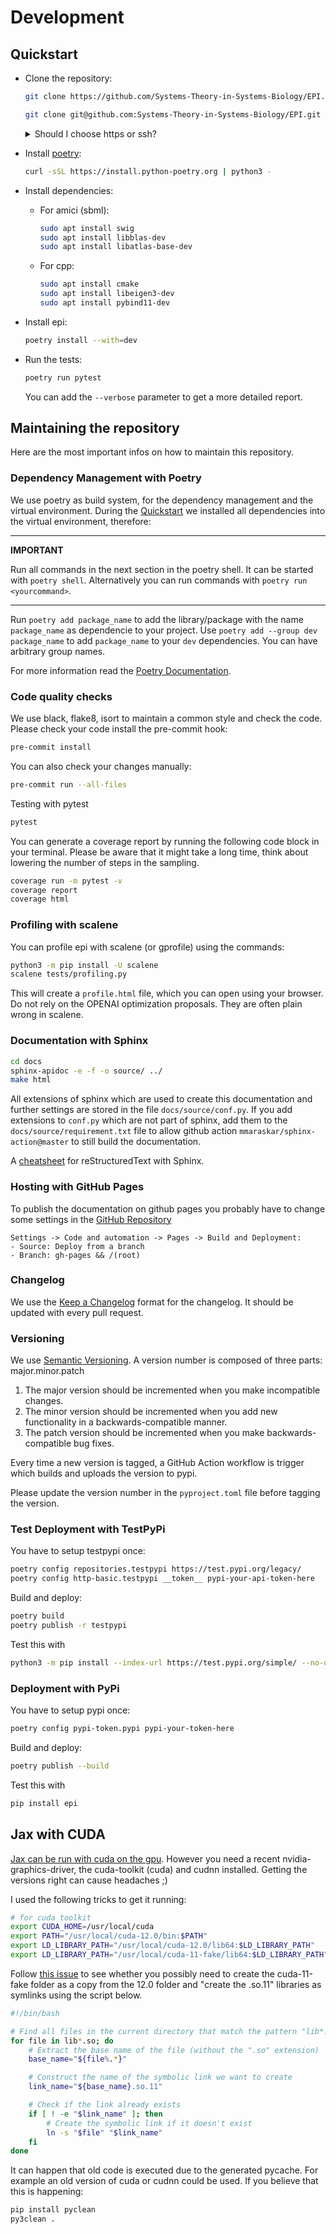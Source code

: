 # Development

## Quickstart

- Clone the repository:

  ```bash
  git clone https://github.com/Systems-Theory-in-Systems-Biology/EPI.git
  ```

  ```bash
  git clone git@github.com:Systems-Theory-in-Systems-Biology/EPI.git
  ```

  <details>
  <summary>Should I choose https or ssh?</summary>
  You can clone the repository over https or ssh. Use https if you only want to obtain the code. Use ssh if you are a registered as developer on the repository and want to push changes to the code base. If you want to contribute to the project but are not a registered developer, create a fork of the project first. In this case you have to clone your fork, not this repository. </details>

- Install [poetry](https://python-poetry.org/docs/):
  
  ```bash
  curl -sSL https://install.python-poetry.org | python3 -
  ```
  
- Install dependencies:
  
  - For amici (sbml):

    ```bash
    sudo apt install swig
    sudo apt install libblas-dev
    sudo apt install libatlas-base-dev
    ```
  
  - For cpp:

    ```bash
    sudo apt install cmake
    sudo apt install libeigen3-dev
    sudo apt install pybind11-dev
    ```

- Install epi:

  ```bash
  poetry install --with=dev
  ```

- Run the tests:

  ```bash
  poetry run pytest
  ```

  You can add the ```--verbose``` parameter to get a more detailed report.

## Maintaining the repository

Here are the most important infos on how to maintain this repository.

### Dependency Management with Poetry

We use poetry as build system, for the dependency management and the virtual environment. During the [Quickstart](#quickstart) we installed all dependencies into the virtual environment, therefore:

---
**IMPORTANT**

Run all commands in the next section in the poetry shell. It can be started with `poetry shell`. Alternatively you can run commands with `poetry run <yourcommand>`.

---

Run ```poetry add package_name``` to add the library/package with the name ```package_name``` as dependencie to your project. Use ```poetry add --group dev package_name``` to add ```package_name``` to your ```dev``` dependencies. You can have arbitrary group names.
  
For more information read the [Poetry Documentation](https://python-poetry.org/docs/basic-usage/#initialising-a-pre-existing-project).

### Code quality checks

We use black, flake8, isort to maintain a common style and check the code. Please check your code install the pre-commit hook:

  ``` bash
  pre-commit install
  ```

  You can also check your changes manually:

  ``` bash
  pre-commit run --all-files
  ```

Testing with pytest

```bash
pytest
```

You can generate a coverage report by running the following code block in your terminal. Please be aware that it might take a long time, think about lowering the number of steps in the sampling.

```bash
coverage run -m pytest -v
coverage report
coverage html
```

### Profiling with scalene

You can profile epi with scalene (or gprofile) using the commands:

```bash
python3 -m pip install -U scalene
scalene tests/profiling.py
```

This will create a `profile.html` file, which you can open using your browser. Do not rely on the OPENAI optimization proposals. They are often plain wrong in scalene.

<!-- TODO: Add a docker development environment -->
<!-- - **Working with docker**:

  ```bash
  curl https://raw.githubusercontent.com/nektos/act/master/install.sh | sudo bash
  sudo service docker start
  sudo docker run hello-world
  sudo service docker stop
  ``` -->

### Documentation with Sphinx

``` bash
cd docs
sphinx-apidoc -e -f -o source/ ../
make html
```

All extensions of sphinx which are used to create this documentation and further settings are stored in the file `docs/source/conf.py`.
If you add extensions to `conf.py` which are not part of sphinx, add them to the `docs/source/requirement.txt` file to allow github action `mmaraskar/sphinx-action@master` to still build the documentation.

A [cheatsheet](https://docs.typo3.org/m/typo3/docs-how-to-document/main/en-us/WritingReST/CheatSheet.html) for reStructuredText with Sphinx.

### Hosting with GitHub Pages

To publish the documentation on github pages you probably have to change some settings in the [GitHub Repository](https://github.com/Systems-Theory-in-Systems-Biology/EPI)

``` text
Settings -> Code and automation -> Pages -> Build and Deployment:
- Source: Deploy from a branch
- Branch: gh-pages && /(root)
```

### Changelog

We use the [Keep a Changelog](https://keepachangelog.com/en/1.0.0/) format for the changelog. It should be updated with every pull request.

### Versioning

We use [Semantic Versioning](https://semver.org/). A version number is composed of three parts: major.minor.patch

1. The major version should be incremented when you make incompatible changes.
2. The minor version should be incremented when you add new functionality in a backwards-compatible manner.
3. The patch version should be incremented when you make backwards-compatible bug fixes.

Every time a new version is tagged, a GitHub Action workflow is trigger which builds and uploads the version to pypi.

Please update the version number in the `pyproject.toml` file before tagging the version.

### Test Deployment with TestPyPi

You have to setup testpypi once:

```bash
poetry config repositories.testpypi https://test.pypi.org/legacy/
poetry config http-basic.testpypi __token__ pypi-your-api-token-here
```

Build and deploy:

```bash
poetry build
poetry publish -r testpypi
```

Test this with

```bash
python3 -m pip install --index-url https://test.pypi.org/simple/ --no-deps epi
```

### Deployment with PyPi
  
You have to setup pypi once:

```bash
poetry config pypi-token.pypi pypi-your-token-here
```

Build and deploy:

```bash
poetry publish --build
```

Test this with

```bash
pip install epi
```

## Jax with CUDA

[Jax can be run with cuda on the gpu](https://github.com/google/jax#pip-installation-gpu-cuda). However you need a recent nvidia-graphics-driver, the cuda-toolkit (cuda) and cudnn installed. Getting the versions right can cause headaches ;)

I used the following tricks to get it running:

```bash
# for cuda toolkit
export CUDA_HOME=/usr/local/cuda
export PATH="/usr/local/cuda-12.0/bin:$PATH"
export LD_LIBRARY_PATH="/usr/local/cuda-12.0/lib64:$LD_LIBRARY_PATH"
export LD_LIBRARY_PATH="/usr/local/cuda-11-fake/lib64:$LD_LIBRARY_PATH"
```

Follow [this issue](https://github.com/google/jax/issues/13637) to see whether you possibly need to create the cuda-11-fake folder as a copy from the 12.0 folder and "create the .so.11" libraries as symlinks using the script below.

```bash
#!/bin/bash

# Find all files in the current directory that match the pattern "lib*.so"
for file in lib*.so; do
    # Extract the base name of the file (without the ".so" extension)
    base_name="${file%.*}"

    # Construct the name of the symbolic link we want to create
    link_name="${base_name}.so.11"

    # Check if the link already exists
    if [ ! -e "$link_name" ]; then
        # Create the symbolic link if it doesn't exist
        ln -s "$file" "$link_name"
    fi
done
```

It can happen that old code is executed due to the generated pycache. For example an old version of cuda or cudnn could be used. If you believe that this is happening:

```bash
pip install pyclean
py3clean .
```
